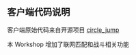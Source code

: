 ## 客户端代码说明

客户端原始代码来自开源项目 [circle_jump](https://github.com/kidscancode/circle_jump)

本 Workshop 增加了联网匹配和战斗相关功能
